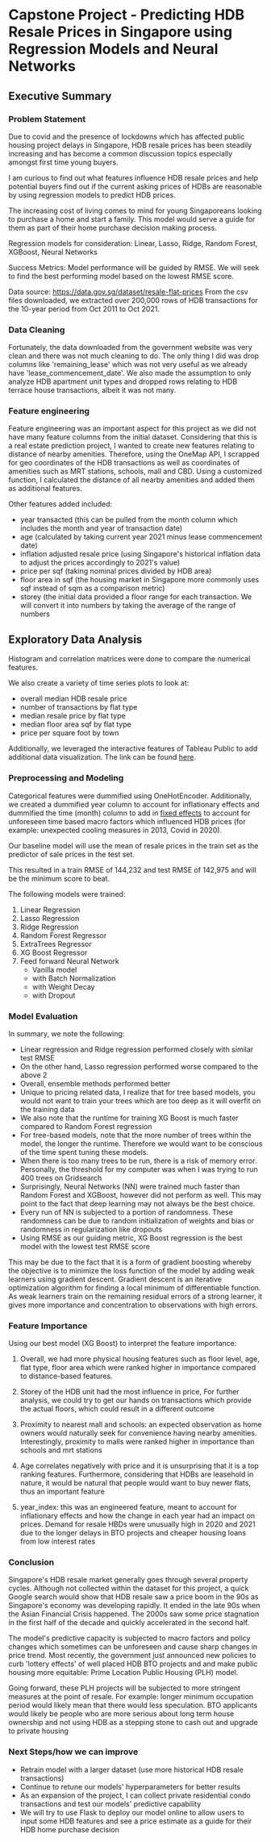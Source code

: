 # Capstone Project - Predicting HDB Resale Prices in Singapore using Regression Models and Neural Networks

## Executive Summary

### Problem Statement

Due to covid and the presence of lockdowns which has affected public housing project delays in Singapore, HDB resale prices has been steadily increasing and has become a common discussion topics especially amongst first time young buyers.

I am curious to find out what features influence HDB resale prices and help potential buyers find out if the current asking prices of HDBs are reasonable by using regression models to predict HDB prices.

The increasing cost of living comes to mind for young Singaporeans looking to purchase a home and start a family. This model would serve a guide for them as part of their home purchase decision making process.

Regression models for consideration: Linear, Lasso, Ridge, Random Forest, XGBoost, Neural Networks

Success Metrics: Model performance will be guided by RMSE. We will seek to find the best performing model based on the lowest RMSE score.

Data source: https://data.gov.sg/dataset/resale-flat-prices
From the csv files downloaded, we extracted over 200,000 rows of HDB transactions for the 10-year period from Oct 2011 to Oct 2021.

### Data Cleaning

Fortunately, the data downloaded from the government website was very clean and there was not much cleaning to do. The only thing I did was drop columns like 'remaining_lease' which was not very useful as we already have 'lease_commencement_date'. We also made the assumption to only analyze HDB apartment unit types and dropped rows relating to HDB terrace house transactions, albeit it was not many.

### Feature engineering

Feature engineering was an important aspect for this project as we did not have many feature columns from the initial dataset. Considering that this is a real estate prediction project, I wanted to create new features relating to distance of nearby amenities. Therefore, using the OneMap API, I scrapped for geo coordinates of the HDB transactions as well as coordinates of amenities such as MRT stations, schools, mall and CBD. Using a customized function, I calculated the distance of all nearby amenities and added them as additional features.

Other features added included:
- year transacted (this can be pulled from the month column which includes the month and year of transaction date)
- age (calculated by taking current year 2021 minus lease commencement date)
- inflation adjusted resale price (using Singapore's historical inflation data to adjust the prices accordingly to 2021's value)
- price per sqf (taking nominal prices divided by HDB area)
- floor area in sqf (the housing market in Singapore more commonly uses sqf instead of sqm as a comparison metric)
- storey (the initial data provided a floor range for each transaction. We will convert it into numbers by taking the average of the range of numbers

## Exploratory Data Analysis

Histogram and correlation matrices were done to compare the numerical features.

We also create a variety of time series plots to look at:
- overall median HDB resale price
- number of transactions by flat type
- median resale price by flat type
- median floor area sqf by flat type
- price per square foot by town

Additionally, we leveraged the interactive features of Tableau Public to add additional data visualization. The link can be found [here](https://public.tableau.com/app/profile/casper.wong/viz/HDB_16339564614480/HDBResalePriceAnalysis).

### Preprocessing and Modeling

Categorical features were dummified using OneHotEncoder. Additionally, we created a dummified year column to account for inflationary effects and dummified the time (month) column to add in [fixed effects](https://are.berkeley.edu/courses/EEP118/current/handouts/eep118_panel_data_fixed_effects.pdf) to account for unforeseen time based macro factors which influenced HDB prices (for example: unexpected cooling measures in 2013, Covid in 2020).

Our baseline model will use the mean of resale prices in the train set as the predictor of sale prices in the test set.

This resulted in a train RMSE of 144,232 and test RMSE of 142,975 and will be the minimum score to beat.

The following models were trained:
1. Linear Regression
2. Lasso Regression
3. Ridge Regression
4. Random Forest Regressor
5. ExtraTrees Regressor
6. XG Boost Regressor
7. Feed forward Neural Network
   - Vanilla model
   - with Batch Normalization
   - with Weight Decay
   - with Dropout

### Model Evaluation

In summary, we note the following:

- Linear regression and Ridge regression performed closely with similar test RMSE
- On the other hand, Lasso regression performed worse compared to the above 2
- Overall, ensemble methods performed better
- Unique to pricing related data, I realize that for tree based models, you would not want to train your trees which are too deep as it will overfit on the training data
- We also note that the runtime for training XG Boost is much faster compared to Random Forest regression
- For tree-based models, note that the more number of trees within the model, the longer the runtime. Therefore we would want to be conscious of the time spent tuning these models.
- When there is too many trees to be run, there is a risk of memory error. Personally, the threshold for my computer was when I was trying to run 400 trees on Gridsearch
- Surprisingly, Neural Networks (NN) were trained much faster than Random Forest and XGBoost, however did not perform as well. This may point to the fact that deep learning may not always be the best choice.
- Every run of NN is subjected to a portion of randomness. These randomness can be due to random initialization of weights and bias or randomness in regularization like dropouts
- Using RMSE as our guiding metric, XG Boost regression is the best model with the lowest test RMSE score

This may be due to the fact that it is a form of gradient boosting whereby the objective is to minimize the loss function of the model by adding weak learners using gradient descent. Gradient descent is an iterative optimization algorithm for finding a local minimum of differentiable function. As weak learners train on the remaining residual errors of a strong learner, it gives more importance and concentration to observations with high errors.

### Feature Importance

Using our best model (XG Boost) to interpret the feature importance:

1. Overall, we had more physical housing features such as floor level, age, flat type, floor area which were ranked higher in importance compared to distance-based features.

2. Storey of the HDB unit had the most influence in price, For further analysis, we could try to get our hands on transactions which provide the actual floors, which could result in a different outcome

3. Proximity to nearest mall and schools: an expected observation as home owners would naturally seek for convenience having nearby amenities. Interestingly, proximity to malls were ranked higher in importance than schools and mrt stations

4. Age correlates negatively with price and it is unsurprising that it is a top ranking features. Furthermore, considering that HDBs are leasehold in nature, it would be natural that people would want to buy newer flats, thus an important feature

5. year_index: this was an engineered feature, meant to account for inflationary effects and how the change in each year had an impact on prices. Demand for resale HBDs were unusually high in 2020 and 2021 due to the longer delays in BTO projects and cheaper housing loans from low interest rates

### Conclusion

Singapore's HDB resale market generally goes through several property cycles. Although not collected within the dataset for this project, a quick Google search would show that HDB resale saw a price boom in the 90s as Singapore's economy was developing rapidly. It ended in the late 90s when the Asian Financial Crisis happened. The 2000s saw some price stagnation in the first half of the decade and quickly accelerated in the second half.

The model's predictive capacity is subjected to macro factors and policy changes which sometimes can be unforeseen and cause sharp changes in price trend.
Most recently, the government just announced new policies to curb 'lottery effects' of well placed HDB BTO projects and and make public housing more equitable: Prime Location Public Housing (PLH) model.

Going forward, these PLH projects will be subjected to more stringent measures at the point of resale.
For example: longer minimum occupation period would likely mean that there would less speculation. BTO applicants would likely be people who are more serious about long term house ownership and not using HDB as a stepping stone to cash out and upgrade to private housing

### Next Steps/how we can improve

- Retrain model with a larger dataset (use more historical HDB resale transactions)
- Continue to retune our models' hyperparameters for better results
- As an expansion of the project, I can collect private residential condo transactions and test our models' predictive capability
- We will try to use Flask to deploy our model online to allow users to input some HDB features and see a price estimate as a guide for their HDB home purchase decision
